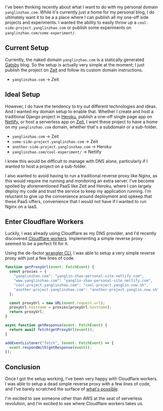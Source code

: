 I've been thinking recently about what I want to do with my personal domain
`yanglinzhao.com`. While it's currently just a home for my personal blog, I do
ultimately want it to be a a place where I can publish all my one-off side
projects and experiments. I wanted the ability to easily throw up a
`cool-side-project.yanglinzhao.com` or publish some experiments on
`yanglinzhao.com/some-experiment/`.

## Current Setup

Currently, the naked domain `yanglinzhao.com` is a statically generated
[Gatsby](https://www.gatsbyjs.org/) blog. So the setup is actually very simple
at the moment; I just publish the project on [Zeit](https://zeit.co) and follow
its custom domain instructions.

- `yanglinzhao.com` → Zeit

## Ideal Setup

However, I do have the tendency to try out different technologies and ideas. And
I wanted my domain setup to enable that. Whether I create and host a traditional
Django project in [Heroku](https://www.heroku.com/), publish a one-off single
page app on [Netlify](https://www.netlify.com/), or host a serverless app on
[Zeit](https://zeit.co), I want these project to have a home on my
`yanglinzhao.com` domain, whether that's a subdomain or a sub-folder.

- `yanglinzhao.com` → Zeit
- `some-side-project.yanglinzhao.com` → Zeit
- `another-side-project.yanglinzhao.com` → Heroku
- `yanglinzhao.com/cool-experiment/` → Netlify

I knew this would be difficult to manage with DNS alone, particularly if I
wanted to host a project on a sub-folder.

I also wanted to avoid having to run a traditional reverse proxy like Nginx, as
this would require me running and monitoring an extra server. I've become
spoiled by aforementioned PaaS like Zeit and Heroku, where I can largely deploy
my code and trust the service to keep my application running. I'm reluctant to
give up the convenience around deployment and upkeep that these PaaS offers,
convenience that I would not have if I wanted to run Nginx on a IaaS.

## Enter Cloudflare Workers

Luckily, I was already using Cloudflare as my DNS provider, and I'd recently
discovered
[Cloudflare workers](https://www.cloudflare.com/products/cloudflare-workers/).
Implementing a simple reverse proxy seemed to be a perfect fit for it.

Using the de-factor [wrangler CLI](https://github.com/cloudflare/wrangler), I
was able to setup a very simple reverse proxy with just a few lines of code.

```js
function getProxyUrl(event: FetchEvent) {
  const proxies = {
    "yanglinzhao.com": "yanglin-zhao-personal-site.netlify.com",
    "www.yanglinzhao.com": "yanglin-zhao-personal-site.netlify.com",
    "cool-project.yanglinzhao.com": "cool-project.yanglin.now.sh",
    "another-project.yanglinzhao.com": "another-project.yanglin.now.sh"
  };

  const proxyUrl = new URL(event.request.url);
  proxyUrl.hostname = proxies[proxyUrl.hostname];
  return proxyUrl;
}

async function getResponse(event: FetchEvent) {
  return await fetch(getProxyUrl(event));
}

addEventListener("fetch", (event: FetchEvent) => {
  event.respondWith(getResponse(event));
});
```

## Conclusion

Once I got the setup working, I've been very happy with Cloudflare workers. I
was able to setup a dead simple reverse proxy with a few lines of code, and I've
barely scratched the surface of
[what's possible](https://github.com/cloudflare/worker-examples).

I'm excited to see someone other than AWS at the seat of serverless revolution,
and I'm excited to see where Cloudflare workers takes us.

